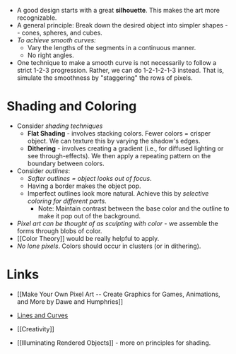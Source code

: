 * A good design starts with a great **silhouette**. This makes the art more recognizable.
* A general principle: Break down the desired object into simpler shapes -- cones, spheres, and cubes.
* *To achieve smooth curves:* 
	* Vary the lengths of the segments in a continuous manner.
	* No right angles.
* One technique to make a smooth curve is not necessarily to follow a strict 1-2-3 progression. Rather, we can do 1-2-1-2-1-3  instead.  That is, simulate the smoothness by "staggering" the rows of pixels. 
# Shading and Coloring
* Consider *shading techniques*
	* **Flat Shading** - involves stacking colors. Fewer colors = crisper object. We can texture this by varying the shadow's edges.
	* **Dithering** - involves creating a gradient (i.e., for diffused lighting or see through-effects). We then apply a repeating pattern on the boundary between colors.
* Consider *outlines*: 
	* *Softer outlines = object looks out of focus*.
	* Having a border makes the object pop.
	* Imperfect outlines look more natural. Achieve this by *selective coloring for different parts*.
		* Note: Maintain contrast between the base color and the outline to make it pop out of the background.
* *Pixel art can be thought of as sculpting with color* - we assemble the forms through blobs of color.
* [[Color Theory]] would be really helpful to apply. 
* *No lone pixels*. Colors should occur in clusters (or in dithering).

# Links
* [[Make Your Own Pixel Art -- Create Graphics for Games, Animations, and More by Dawe and Humphries]]
* [Lines and Curves](https://opengameart.org/content/chapter-2-lines-and-curves)

* [[Creativity]]
* [[Illuminating Rendered Objects]] - more on principles for shading.